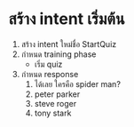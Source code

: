 
# สร้าง intent เริ่มต้น

1. สร้าง intent ใหม่ชื่อ StartQuiz
2. กำหนด training phase
   - เริ่ม quiz
3. กำหนด response 
   1. ได้เลย ใครคือ spider man?
   2. peter parker
   3. steve roger
   4. tony stark